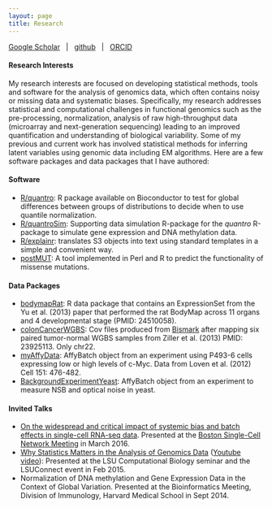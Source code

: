 ```yaml
---
layout: page
title: Research
---
```


[Google Scholar](http://scholar.google.com/citations?user=4T4qnL4AAAAJ) &nbsp; | &nbsp; 
[github](https://github.com/stephaniehicks)  &nbsp; | &nbsp; 
[ORCID](http://orcid.org/0000-0002-7858-0231)

#### Research Interests
My research interests are focused on developing statistical methods, tools and software for the analysis of genomics data, which often contains noisy or missing data and systematic biases. Specifically, my research addresses statistical and computational challenges in functional genomics such as the pre-processing, normalization, analysis of raw high-throughput data (microarray and next-generation sequencing) leading to an improved quantification and understanding of biological variability. Some of my previous and current work has involved statistical methods for inferring latent variables using genomic data including EM algorithms. Here are a few software packages and data packages that I have authored:


#### Software

- [R/quantro](http://www.bioconductor.org/packages/release/bioc/html/quantro.html): R package available on Bioconductor to test for global differences between groups of distributions to decide when to use quantile normalization.
- [R/quantroSim](https://github.com/stephaniehicks/quantroSim): Supporting data simulation R-package for the *quantro* R-package 
to simulate gene expression and DNA methylation data.
- [R/explainr](https://github.com/hilaryparker/explainr): translates S3 objects into text using standard templates in a simple and convenient way. 
- [postMUT](https://github.com/stephaniehicks/postMUT): A tool implemented in Perl and R to predict the functionality of missense mutations.


#### Data Packages

- [bodymapRat](https://github.com/stephaniehicks/bodymapRat): R data package that contains an ExpressionSet from the Yu et al. (2013) paper that performed the rat BodyMap across 11 organs and 4 developmental stage (PMID: 24510058). 
- [colonCancerWGBS](https://github.com/genomicsclass/colonCancerWGBS): Cov files produced from [Bismark](http://www.bioinformatics.babraham.ac.uk/projects/bismark/) after mapping six paired tumor-normal WGBS samples from Ziller et al. (2013) PMID: 23925113. Only chr22. 
- [myAffyData](https://github.com/stephaniehicks/mycAffyData): AffyBatch object from an experiment using P493-6 cells expressing low or high levels of c-Myc. Data from Loven et al. (2012) Cell 151: 476-482.
- [BackgroundExperimentYeast](https://github.com/stephaniehicks/BackgroundExperimentYeast): AffyBatch object from an experiment to measure NSB and optical noise in yeast.

#### Invited Talks

- [On the widespread and critical impact of systemic bias and batch effects in single-cell RNA-seq data](http://hsci.harvard.edu/event/widespread-and-critical-impact-systemic-bias-and-batch-effects-single-cell-rna-seq-data?delta=0). Presented at the [Boston Single-Cell Network Meeting](http://hsci.harvard.edu/calendar/upcoming/event-type/boston-single-cell-network-meeting) in March 2016. 
- [Why Statistics Matters in the Analysis of Genomics Data](https://speakerdeck.com/stephaniehicks/why-statistics-matters-in-the-analysis-of-genomics-data) ([Youtube video](https://www.youtube.com/watch?v=3EVtJPz4kCI)): Presented at the LSU Computational Biology seminar and the LSUConnect event in Feb 2015. 
- Normalization of DNA methylation and Gene Expression Data in the Context of Global Variation. Presented at the Bioinformatics Meeting, Division of Immunology, Harvard Medical School in Sept 2014. 
